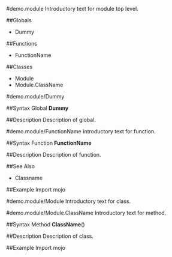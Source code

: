 #demo.module
Introductory text for module top level.

##Globals
- Dummy

##Functions
- FunctionName

##Classes
- Module
- Module.ClassName



#demo.module/Dummy

##Syntax
Global **Dummy**

##Description
Description of global.



#demo.module/FunctionName
Introductory text for function.

##Syntax
Function **FunctionName**

##Description
Description of function.

##See Also
- Classname

##Example
	Import mojo



#demo.module/Module
Introductory text for class.



#demo.module/Module.ClassName
Introductory text for method.

##Syntax
Method **ClassName**()

##Description
Description of class.

##Example
	Import mojo
